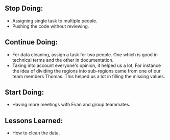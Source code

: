 ## Stop Doing:

- Assigning single task to multiple people.
- Pushing the code without reviewing.

## Continue Doing:

- For data cleaning, assign a task for two people. One which is good in technical terms and the other in documentation.
- Taking into account everyone's opinion, it helped us a lot, For instance the idea of dividing the regions into sub-regions came from one of our team members Thomas. This helped us a lot in filling the missing values.

## Start Doing:

- Having more meetings with Evan and group teammates.

## Lessons Learned:

- How to clean the data.
